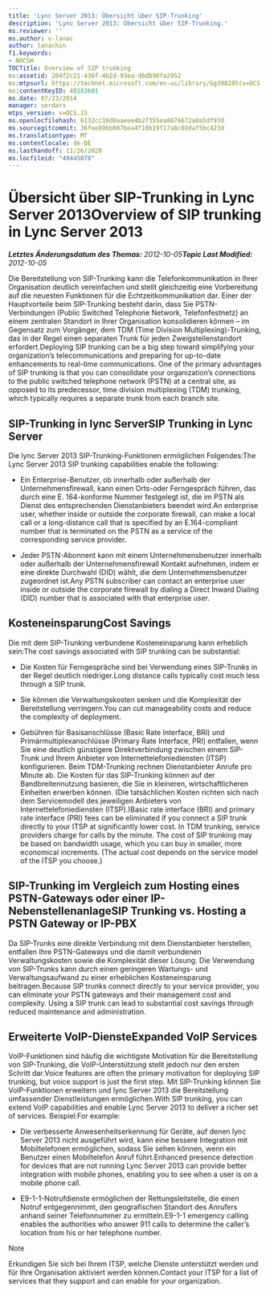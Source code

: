 ```yaml
---
title: 'Lync Server 2013: Übersicht über SIP-Trunking'
description: 'Lync Server 2013: Übersicht über SIP-Trunking.'
ms.reviewer: ''
ms.author: v-lanac
author: lanachin
f1.keywords:
- NOCSH
TOCTitle: Overview of SIP trunking
ms:assetid: 204f2c21-436f-4b2d-93ea-d6db98fa2952
ms:mtpsurl: https://technet.microsoft.com/en-us/library/Gg398285(v=OCS.15)
ms:contentKeyID: 48183601
ms.date: 07/23/2014
manager: serdars
mtps_version: v=OCS.15
ms.openlocfilehash: 6132cc16d8aaeee4b27355ea8676672a0a5df93d
ms.sourcegitcommit: 36fee89bb887bea4f18b19f17a8c69daf5bc423d
ms.translationtype: MT
ms.contentlocale: de-DE
ms.lasthandoff: 11/26/2020
ms.locfileid: "49445078"
---
```

# <a name="overview-of-sip-trunking-in-lync-server-2013"></a><span data-ttu-id="9349f-103">Übersicht über SIP-Trunking in Lync Server 2013</span><span class="sxs-lookup"><span data-stu-id="9349f-103">Overview of SIP trunking in Lync Server 2013</span></span>

<div data-xmlns="http://www.w3.org/1999/xhtml">

<div class="topic" data-xmlns="http://www.w3.org/1999/xhtml" data-msxsl="urn:schemas-microsoft-com:xslt" data-cs="https://msdn.microsoft.com/">

<div data-asp="https://msdn2.microsoft.com/asp">



</div>

<div id="mainSection">

<div id="mainBody"><span data-ttu-id="9349f-104">

<span> </span></span><span class="sxs-lookup"><span data-stu-id="9349f-104">

<span> </span></span></span>

<span data-ttu-id="9349f-105">_**Letztes Änderungsdatum des Themas:** 2012-10-05_</span><span class="sxs-lookup"><span data-stu-id="9349f-105">_**Topic Last Modified:** 2012-10-05_</span></span>

<span data-ttu-id="9349f-p101">Die Bereitstellung von SIP-Trunking kann die Telefonkommunikation in Ihrer Organisation deutlich vereinfachen und stellt gleichzeitig eine Vorbereitung auf die neuesten Funktionen für die Echtzeitkommunikation dar. Einer der Hauptvorteile beim SIP-Trunking besteht darin, dass Sie PSTN-Verbindungen (Public Switched Telephone Network, Telefonfestnetz) an einem zentralen Standort in Ihrer Organisation konsolidieren können – im Gegensatz zum Vorgänger, dem TDM (Time Division Multiplexing)-Trunking, das in der Regel einen separaten Trunk für jeden Zweigstellenstandort erfordert.</span><span class="sxs-lookup"><span data-stu-id="9349f-p101">Deploying SIP trunking can be a big step toward simplifying your organization’s telecommunications and preparing for up-to-date enhancements to real-time communications. One of the primary advantages of SIP trunking is that you can consolidate your organization’s connections to the public switched telephone network (PSTN) at a central site, as opposed to its predecessor, time division multiplexing (TDM) trunking, which typically requires a separate trunk from each branch site.</span></span>

<div>

## <a name="sip-trunking-in-lync-server"></a><span data-ttu-id="9349f-108">SIP-Trunking in lync Server</span><span class="sxs-lookup"><span data-stu-id="9349f-108">SIP Trunking in Lync Server</span></span>

<span data-ttu-id="9349f-109">Die lync Server 2013 SIP-Trunking-Funktionen ermöglichen Folgendes:</span><span class="sxs-lookup"><span data-stu-id="9349f-109">The Lync Server 2013 SIP trunking capabilities enable the following:</span></span>

  - <span data-ttu-id="9349f-110">Ein Enterprise-Benutzer, ob innerhalb oder außerhalb der Unternehmensfirewall, kann einen Orts-oder Ferngespräch führen, das durch eine E. 164-konforme Nummer festgelegt ist, die im PSTN als Dienst des entsprechenden Dienstanbieters beendet wird.</span><span class="sxs-lookup"><span data-stu-id="9349f-110">An enterprise user, whether inside or outside the corporate firewall, can make a local call or a long-distance call that is specified by an E.164-compliant number that is terminated on the PSTN as a service of the corresponding service provider.</span></span>

  - <span data-ttu-id="9349f-111">Jeder PSTN-Abonnent kann mit einem Unternehmensbenutzer innerhalb oder außerhalb der Unternehmensfirewall Kontakt aufnehmen, indem er eine direkte Durchwahl (DID) wählt, die dem Unternehmensbenutzer zugeordnet ist.</span><span class="sxs-lookup"><span data-stu-id="9349f-111">Any PSTN subscriber can contact an enterprise user inside or outside the corporate firewall by dialing a Direct Inward Dialing (DID) number that is associated with that enterprise user.</span></span>

</div>

<div>

## <a name="cost-savings"></a><span data-ttu-id="9349f-112">Kosteneinsparung</span><span class="sxs-lookup"><span data-stu-id="9349f-112">Cost Savings</span></span>

<span data-ttu-id="9349f-113">Die mit dem SIP-Trunking verbundene Kosteneinsparung kann erheblich sein:</span><span class="sxs-lookup"><span data-stu-id="9349f-113">The cost savings associated with SIP trunking can be substantial:</span></span>

  - <span data-ttu-id="9349f-114">Die Kosten für Ferngespräche sind bei Verwendung eines SIP-Trunks in der Regel deutlich niedriger.</span><span class="sxs-lookup"><span data-stu-id="9349f-114">Long distance calls typically cost much less through a SIP trunk.</span></span>

  - <span data-ttu-id="9349f-115">Sie können die Verwaltungskosten senken und die Komplexität der Bereitstellung verringern.</span><span class="sxs-lookup"><span data-stu-id="9349f-115">You can cut manageability costs and reduce the complexity of deployment.</span></span>

  - <span data-ttu-id="9349f-p102">Gebühren für Basisanschlüsse (Basic Rate Interface, BRI) und Primärmultiplexanschlüsse (Primary Rate Interface, PRI) entfallen, wenn Sie eine deutlich günstigere Direktverbindung zwischen einem SIP-Trunk und Ihrem Anbieter von Internettelefoniediensten (ITSP) konfigurieren. Beim TDM-Trunking rechnen Dienstanbieter Anrufe pro Minute ab. Die Kosten für das SIP-Trunking können auf der Bandbreitennutzung basieren, die Sie in kleineren, wirtschaftlicheren Einheiten erwerben können. (Die tatsächlichen Kosten richten sich nach dem Servicemodell des jeweiligen Anbieters von Internettelefoniediensten (ITSP).)</span><span class="sxs-lookup"><span data-stu-id="9349f-p102">Basic rate interface (BRI) and primary rate interface (PRI) fees can be eliminated if you connect a SIP trunk directly to your ITSP at significantly lower cost. In TDM trunking, service providers charge for calls by the minute. The cost of SIP trunking may be based on bandwidth usage, which you can buy in smaller, more economical increments. (The actual cost depends on the service model of the ITSP you choose.)</span></span>

<div>

## <a name="sip-trunking-vs-hosting-a-pstn-gateway-or-ip-pbx"></a><span data-ttu-id="9349f-120">SIP-Trunking im Vergleich zum Hosting eines PSTN-Gateways oder einer IP-Nebenstellenanlage</span><span class="sxs-lookup"><span data-stu-id="9349f-120">SIP Trunking vs. Hosting a PSTN Gateway or IP-PBX</span></span>

<span data-ttu-id="9349f-p103">Da SIP-Trunks eine direkte Verbindung mit dem Dienstanbieter herstellen, entfallen Ihre PSTN-Gateways und die damit verbundenen Verwaltungskosten sowie die Komplexität dieser Lösung. Die Verwendung von SIP-Trunks kann durch einen geringeren Wartungs- und Verwaltungsaufwand zu einer erheblichen Kosteneinsparung beitragen.</span><span class="sxs-lookup"><span data-stu-id="9349f-p103">Because SIP trunks connect directly to your service provider, you can eliminate your PSTN gateways and their management cost and complexity. Using a SIP trunk can lead to substantial cost savings through reduced maintenance and administration.</span></span>

</div>

</div>

<div>

## <a name="expanded-voip-services"></a><span data-ttu-id="9349f-123">Erweiterte VoIP-Dienste</span><span class="sxs-lookup"><span data-stu-id="9349f-123">Expanded VoIP Services</span></span>

<span data-ttu-id="9349f-124">VoIP-Funktionen sind häufig die wichtigste Motivation für die Bereitstellung von SIP-Trunking, die VoIP-Unterstützung stellt jedoch nur den ersten Schritt dar.</span><span class="sxs-lookup"><span data-stu-id="9349f-124">Voice features are often the primary motivation for deploying SIP trunking, but voice support is just the first step.</span></span> <span data-ttu-id="9349f-125">Mit SIP-Trunking können Sie VoIP-Funktionen erweitern und lync Server 2013 die Bereitstellung umfassender Dienstleistungen ermöglichen.</span><span class="sxs-lookup"><span data-stu-id="9349f-125">With SIP trunking, you can extend VoIP capabilities and enable Lync Server 2013 to deliver a richer set of services.</span></span> <span data-ttu-id="9349f-126">Beispiel:</span><span class="sxs-lookup"><span data-stu-id="9349f-126">For example:</span></span>

  - <span data-ttu-id="9349f-127">Die verbesserte Anwesenheitserkennung für Geräte, auf denen lync Server 2013 nicht ausgeführt wird, kann eine bessere Integration mit Mobiltelefonen ermöglichen, sodass Sie sehen können, wenn ein Benutzer einen Mobiltelefon Anruf führt.</span><span class="sxs-lookup"><span data-stu-id="9349f-127">Enhanced presence detection for devices that are not running Lync Server 2013 can provide better integration with mobile phones, enabling you to see when a user is on a mobile phone call.</span></span>

  - <span data-ttu-id="9349f-128">E9-1-1-Notrufdienste ermöglichen der Rettungsleitstelle, die einen Notruf entgegennimmt, den geografischen Standort des Anrufers anhand seiner Telefonnummer zu ermitteln.</span><span class="sxs-lookup"><span data-stu-id="9349f-128">E9-1-1 emergency calling enables the authorities who answer 911 calls to determine the caller’s location from his or her telephone number.</span></span>

<div>


> [!NOTE]  
> <span data-ttu-id="9349f-129">Erkundigen Sie sich bei Ihrem ITSP, welche Dienste unterstützt werden und für Ihre Organisation aktiviert werden können.</span><span class="sxs-lookup"><span data-stu-id="9349f-129">Contact your ITSP for a list of services that they support and can enable for your organization.</span></span>



<span data-ttu-id="9349f-130"></div>

</div>

</div>

<span> </span>

</div>

</div>

</span><span class="sxs-lookup"><span data-stu-id="9349f-130"></div>

</div>

</div>

<span> </span>

</div>

</div>

</span></span></div>

